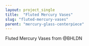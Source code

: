 ```yaml
---
layout: project_single
title:  "Fluted Mercury Vases"
slug: "fluted-mercury-vases"
parent: "mercury-glass-centerpiece"
---
```

Fluted Mercury Vases from @BHLDN